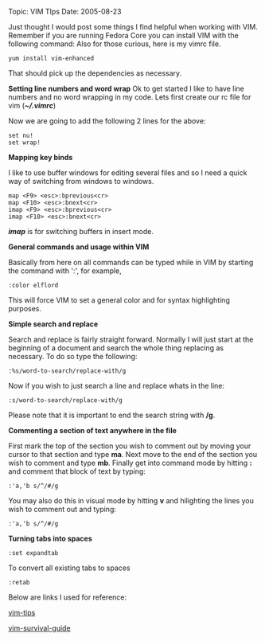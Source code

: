 Topic: VIM TIps
Date: 2005-08-23

Just thought I would post some things I find helpful when working with
VIM. Remember if you are running Fedora Core you can install VIM with
the following command: Also for those curious, here is my vimrc file.

    yum install vim-enhanced

That should pick up the dependencies as necessary.

**Setting line numbers and word wrap**
Ok to get started I like to have line numbers and no word wrapping in
my code. Lets first create our rc file for vim (***~/.vimrc***)

Now we are going to add the following 2 lines for the above:

    set nu!
    set wrap!

**Mapping key binds**

I like to use buffer windows for editing several files and so I need 
a quick way of switching from windows to windows.

    map <F9> <esc>:bprevious<cr>
    map <F10> <esc>:bnext<cr>
    imap <F9> <esc>:bprevious<cr>
    imap <F10> <esc>:bnext<cr>

***imap*** is for switching buffers in insert mode. 

**General commands and usage within VIM**

Basically from here on all commands can be typed while in VIM by
starting the command with ':', for example,

    :color elflord

This will force VIM to set a general color and for syntax highlighting 
purposes.

**Simple search and replace**

Search and replace is fairly straight forward. Normally I will 
just start at the beginning of a document and search the whole 
thing replacing as necessary. To do so type the following:

    :%s/word-to-search/replace-with/g

Now if you wish to just search a line and replace whats in the line:

    :s/word-to-search/replace-with/g

Please note that it is important to end the search string with **/g**.

**Commenting a section of text anywhere in the file**

First mark the top of the section you wish to comment out by moving 
your cursor to that section and type **ma**. Next move to the end 
of the section you wish to comment and type **mb**. Finally get into 
command mode by hitting **:** and comment that block of text by
typing:

    :'a,'b s/^/#/g

You may also do this in visual mode by hitting **v** and hilighting
the lines you wish to comment out and typing:

    :'a,'b s/^/#/g

**Turning tabs into spaces**

    :set expandtab

To convert all existing tabs to spaces

    :retab

Below are links I used for reference:

[vim-tips](http://www.rayninfo.co.uk/vimtips.html)

[vim-survival-guide](http://www.nuxified.org/vi_survival_guide)
